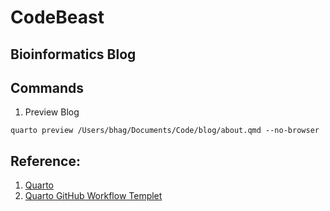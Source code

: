 # CodeBeast
## Bioinformatics Blog

## Commands
1. Preview Blog
```
quarto preview /Users/bhag/Documents/Code/blog/about.qmd --no-browser
```
## Reference:
1. [Quarto](https://quarto.org/)
2. [Quarto GitHub Workflow Templet](https://github.com/quarto-dev/quarto-actions/blob/main/examples/quarto-publish-example.yml)